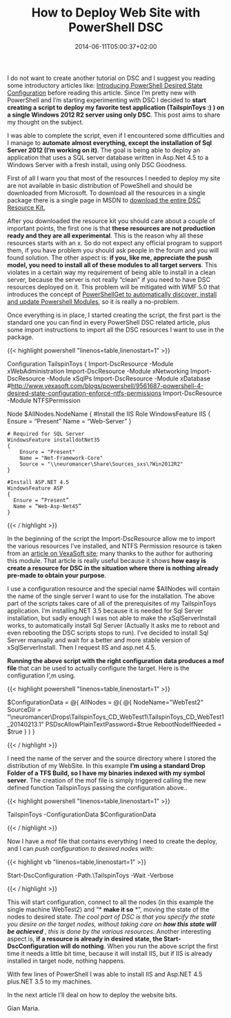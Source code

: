 ﻿---
title: "How to Deploy Web Site with PowerShell DSC"
description: ""
date: 2014-06-11T05:00:37+02:00
draft: false
tags: [devops,PowerShell]
categories: [Agile,Tools and library]
---
I do not want to create another tutorial on DSC and I suggest you reading some introductory articles like: [Introducing PowerShell Desired State Configuration](http://blogs.technet.com/b/privatecloud/archive/2013/08/30/introducing-powershell-desired-state-configuration-dsc.aspx) before reading this article. Since I’m pretty new with PowerShell and I’m starting experimenting with DSC I decided to  **start creating a script to deploy my favorite test application (TailspinToys :) ) on a single Windows 2012 R2 server using only DSC**. This post aims to share my thought on the subject.

I was able to complete the script, even if I encountered some difficulties and I manage to  **automate almost everything, except the installation of Sql Server 2012 (I’m working on it)**. The goal is being able to deploy an application that uses a SQL server database written in Asp.Net 4.5 to a Windows Server with a fresh install, using only DSC Goodness.

First of all I warn you that most of the resources I needed to deploy my site are not available in basic distribution of PoweShell and should be downloaded from Microsoft. To download all the resources in a single package there is a single page in MSDN to [download the entire DSC Resource Kit.](http://gallery.technet.microsoft.com/DSC-Resource-Kit-All-c449312d)

After you downloaded the resource kit you should care about a couple of important points, the first one is that  **these resources are not production ready and they are all experimental**. This is the reason why all these resources starts with an x. So do not expect any official program to support them, if you have problem you should ask people in the forum and you will found solution. The other aspect is:  **if you, like me, appreciate the push model, you need to install all of these modules to all target servers**. This violates in a certain way my requirement of being able to install in a clean server, because the server is not really “clean” if you need to have DSC resources deployed on it. This problem will be mitigated with WMF 5.0 that introduces the concept of [PowerShellGet to automatically discover, install and update Powershell Modules](http://blogs.msdn.com/b/powershell/archive/2014/05/14/windows-management-framework-5-0-preview-may-2014-is-now-available.aspx), so it is really a no-problem.

Once everything is in place, I started creating the script, the first part is the standard one you can find in every PowerShell DSC related article, plus some import instructions to import all the DSC resources I want to use in the package.

{{< highlight powershell "linenos=table,linenostart=1" >}}


Configuration TailspinToys
{
  Import-DscResource -Module xWebAdministration
  Import-DscResource -Module xNetworking
  Import-DscResource -Module xSqlPs
  Import-DscResource -Module xDatabase
  #http://www.vexasoft.com/blogs/powershell/9561687-powershell-4-desired-state-configuration-enforce-ntfs-permissions
  Import-DscResource -Module NTFSPermission

  Node $AllNodes.NodeName 
  { 
    #Install the IIS Role 
    WindowsFeature IIS 
    { 
      Ensure = “Present” 
      Name = “Web-Server” 
    } 

    # Required for SQL Server 
    WindowsFeature installdotNet35 
    {             
        Ensure = "Present" 
        Name = "Net-Framework-Core" 
        Source = "\\neuromancer\Share\Sources_sxs\?Win2012R2" 
    } 

    #Install ASP.NET 4.5 
    WindowsFeature ASP 
    { 
      Ensure = “Present” 
      Name = “Web-Asp-Net45” 
    } 

{{< / highlight >}}

In the beginning of the script the Import-DscResource allow me to import the various resources I’ve installed, and NTFS Permission resource is taken from an [article on VexaSoft site](http://www.vexasoft.com/blogs/powershell/9561687-powershell-4-desired-state-configuration-enforce-ntfs-permissions); many thanks to the author for authoring this module. That article is really useful because it shows  **how easy is create a resource for DSC in the situation where there is nothing already pre-made to obtain your purpose**.

I use a configuration resource and the special name $AllNodes will contain the name of the single server I want to use for the installation. The above part of the scripts takes care of all of the prerequisites of my TailspinToys application. I’m installing.NET 3.5 because it is needed for Sql Server installation, but sadly enough I was not able to make the xSqlServerInstall works, to automatically install Sql Server (Actually it asks me to reboot and even rebooting the DSC scripts stops to run). I’ve decided to install Sql Server manually and wait for a better and more stable version of xSqlServerInstall. Then I request IIS and asp.net 4.5.

 **Running the above script with the right configuration data produces a mof file** that can be used to actually configure the target. Here is the configuration I’,m using.

{{< highlight powershell "linenos=table,linenostart=1" >}}


$ConfigurationData = @{
    AllNodes = @(
        @{
            NodeName="WebTest2"
            SourceDir = "\\neuromancer\Drops\TailspinToys_CD_WebTest1\TailspinToys_CD_WebTest1_20140213.1\"
            PSDscAllowPlainTextPassword=$true
            RebootNodeIfNeeded = $true
         }
   )
}

{{< / highlight >}}

I need the name of the server and the source directory where I stored the distribution of my WebSite. In this example  **I’m using a standard Drop Folder of a TFS Build, so I have my binaries indexed with my symbol server**. The creation of the mof file is simply triggered calling the new defined function TailspinToys passing the configuration above..

{{< highlight powershell "linenos=table,linenostart=1" >}}


TailspinToys -ConfigurationData $ConfigurationData 

{{< / highlight >}}

Now I have a mof file that contains everything I need to create the deploy, and I can *push configuration to desired nodes with:*

{{< highlight vb "linenos=table,linenostart=1" >}}


Start-DscConfiguration -Path.\TailspinToys -Wait -Verbose

{{< / highlight >}}

This will start configuration, connect to all the nodes (in this example the single machine WebTest2) and “* **make it so** *”, moving the state of the nodes to desired state. *The cool part of DSC is that you specify the state you desire on the target nodes, without taking care on  **how this state will be achieved** , this is done by the various resources*. Another interesting aspect is,  **if a resource is already in desired state, the Start-DscConfiguration will do nothing**. When you run the above script the first time it needs a little bit time, because it will install IIS, but if IIS is already installed in target node, nothing happens.

With few lines of PowerShell I was able to install IIS and Asp.NET 4.5 plus.NET 3.5 to my machines.

In the next article I’ll deal on how to deploy the website bits.

Gian Maria.
